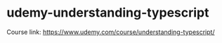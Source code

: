 # udemy-understanding-typescript

Course link: https://www.udemy.com/course/understanding-typescript/
